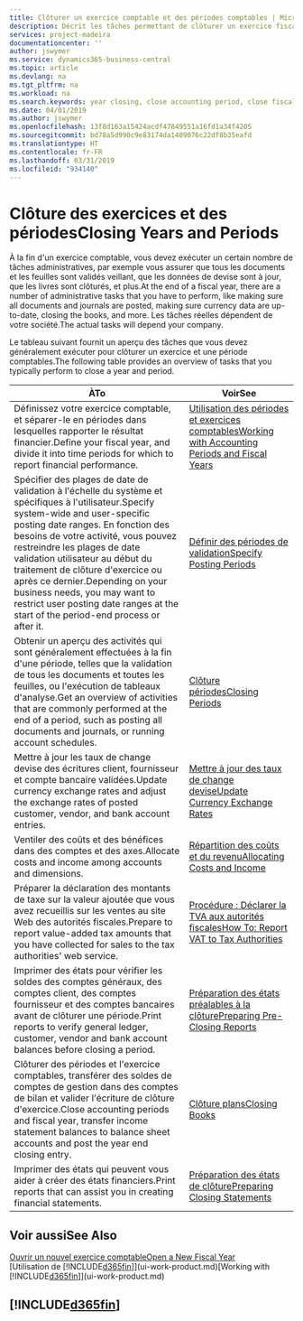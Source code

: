 ```yaml
---
title: Clôturer un exercice comptable et des périodes comptables | Microsoft Docs
description: Décrit les tâches permettant de clôturer un exercice fiscal ou une période comptable, par exemple, en vérifiant que les documents et les feuilles sont validés et en vérifiant les soldes bancaires.
services: project-madeira
documentationcenter: ''
author: jswymer
ms.service: dynamics365-business-central
ms.topic: article
ms.devlang: na
ms.tgt_pltfrm: na
ms.workload: na
ms.search.keywords: year closing, close accounting period, close fiscal year, bank account detailed trial balance
ms.date: 04/01/2019
ms.author: jswymer
ms.openlocfilehash: 13f8d163a15424acdf47849551a16fd1a34f4205
ms.sourcegitcommit: bd78a5d990c9e83174da1409076c22df8b35eafd
ms.translationtype: HT
ms.contentlocale: fr-FR
ms.lasthandoff: 03/31/2019
ms.locfileid: "934140"
---
```

# <a name="closing-years-and-periods"></a><span data-ttu-id="ca753-103">Clôture des exercices et des périodes</span><span class="sxs-lookup"><span data-stu-id="ca753-103">Closing Years and Periods</span></span>
<span data-ttu-id="ca753-104">À la fin d'un exercice comptable, vous devez exécuter un certain nombre de tâches administratives, par exemple vous assurer que tous les documents et les feuilles sont validés veillant, que les données de devise sont à jour, que les livres sont clôturés, et plus.</span><span class="sxs-lookup"><span data-stu-id="ca753-104">At the end of a fiscal year, there are a number of administrative tasks that you have to perform, like making sure all documents and journals are posted, making sure currency data are up-to-date, closing the books, and more.</span></span> <span data-ttu-id="ca753-105">Les tâches réelles dépendent de votre société.</span><span class="sxs-lookup"><span data-stu-id="ca753-105">The actual tasks will depend your company.</span></span>

<span data-ttu-id="ca753-106">Le tableau suivant fournit un aperçu des tâches que vous devez généralement exécuter pour clôturer un exercice et une période comptables.</span><span class="sxs-lookup"><span data-stu-id="ca753-106">The following table provides an overview of tasks that you typically perform to close a year and period.</span></span>

| <span data-ttu-id="ca753-107">À</span><span class="sxs-lookup"><span data-stu-id="ca753-107">To</span></span> | <span data-ttu-id="ca753-108">Voir</span><span class="sxs-lookup"><span data-stu-id="ca753-108">See</span></span> |
| --- | --- |
| <span data-ttu-id="ca753-109">Définissez votre exercice comptable, et séparer-le en périodes dans lesquelles rapporter le résultat financier.</span><span class="sxs-lookup"><span data-stu-id="ca753-109">Define your fiscal year, and divide it into time periods for which to report financial performance.</span></span> | [<span data-ttu-id="ca753-110">Utilisation des périodes et exercices comptables</span><span class="sxs-lookup"><span data-stu-id="ca753-110">Working with Accounting Periods and Fiscal Years</span></span>](finance-accounting-periods-and-fiscal-years.md)|
| <span data-ttu-id="ca753-111">Spécifier des plages de date de validation à l'échelle du système et spécifiques à l'utilisateur.</span><span class="sxs-lookup"><span data-stu-id="ca753-111">Specify system-wide and user-specific posting date ranges.</span></span> <span data-ttu-id="ca753-112">En fonction des besoins de votre activité, vous pouvez restreindre les plages de date validation utilisateur au début du traitement de clôture d'exercice ou après ce dernier.</span><span class="sxs-lookup"><span data-stu-id="ca753-112">Depending on your business needs, you may want to restrict user posting date ranges at the start of the period-end process or after it.</span></span> |[<span data-ttu-id="ca753-113">Définir des périodes de validation</span><span class="sxs-lookup"><span data-stu-id="ca753-113">Specify Posting Periods</span></span>](finance-how-specify-posting-periods.md) |
| <span data-ttu-id="ca753-114">Obtenir un aperçu des activités qui sont généralement effectuées à la fin d'une période, telles que la validation de tous les documents et toutes les feuilles, ou l'exécution de tableaux d'analyse.</span><span class="sxs-lookup"><span data-stu-id="ca753-114">Get an overview of activities that are commonly performed at the end of a period, such as posting all documents and journals, or running account schedules.</span></span> |[<span data-ttu-id="ca753-115">Clôture périodes</span><span class="sxs-lookup"><span data-stu-id="ca753-115">Closing Periods</span></span>](year-how-complete-period-end-processes.md) |
| <span data-ttu-id="ca753-116">Mettre à jour les taux de change devise des écritures client, fournisseur et compte bancaire validées.</span><span class="sxs-lookup"><span data-stu-id="ca753-116">Update currency exchange rates and adjust the exchange rates of posted customer, vendor, and bank account entries.</span></span> |[<span data-ttu-id="ca753-117">Mettre à jour des taux de change devise</span><span class="sxs-lookup"><span data-stu-id="ca753-117">Update Currency Exchange Rates</span></span>](finance-how-update-currencies.md) |
| <span data-ttu-id="ca753-118">Ventiler des coûts et des bénéfices dans des comptes et des axes.</span><span class="sxs-lookup"><span data-stu-id="ca753-118">Allocate costs and income among accounts and dimensions.</span></span> |[<span data-ttu-id="ca753-119">Répartition des coûts et du revenu</span><span class="sxs-lookup"><span data-stu-id="ca753-119">Allocating Costs and Income</span></span>](year-allocate-costs-income.md) |
| <span data-ttu-id="ca753-120">Préparer la déclaration des montants de taxe sur la valeur ajoutée que vous avez recueillis sur les ventes au site Web des autorités fiscales.</span><span class="sxs-lookup"><span data-stu-id="ca753-120">Prepare to report value-added tax amounts that you have collected for sales to the tax authorities' web service.</span></span> |[<span data-ttu-id="ca753-121">Procédure : Déclarer la TVA aux autorités fiscales</span><span class="sxs-lookup"><span data-stu-id="ca753-121">How To: Report VAT to Tax Authorities</span></span>](finance-how-report-vat.md)|
| <span data-ttu-id="ca753-122">Imprimer des états pour vérifier les soldes des comptes généraux, des comptes client, des comptes fournisseur et des comptes bancaires avant de clôturer une période.</span><span class="sxs-lookup"><span data-stu-id="ca753-122">Print reports to verify general ledger, customer, vendor and bank account balances before closing a period.</span></span> |[<span data-ttu-id="ca753-123">Préparation des états préalables à la clôture</span><span class="sxs-lookup"><span data-stu-id="ca753-123">Preparing Pre-Closing Reports</span></span>](year-prepare-preclose-reports.md) |
| <span data-ttu-id="ca753-124">Clôturer des périodes et l'exercice comptables, transférer des soldes de comptes de gestion dans des comptes de bilan et valider l'écriture de clôture d'exercice.</span><span class="sxs-lookup"><span data-stu-id="ca753-124">Close accounting periods and fiscal year, transfer income statement balances to balance sheet accounts and post the year end closing entry.</span></span> |[<span data-ttu-id="ca753-125">Clôture plans</span><span class="sxs-lookup"><span data-stu-id="ca753-125">Closing Books</span></span>](year-close-books.md) |
| <span data-ttu-id="ca753-126">Imprimer des états qui peuvent vous aider à créer des états financiers.</span><span class="sxs-lookup"><span data-stu-id="ca753-126">Print reports that can assist you in creating financial statements.</span></span> |[<span data-ttu-id="ca753-127">Préparation des états de clôture</span><span class="sxs-lookup"><span data-stu-id="ca753-127">Preparing Closing Statements</span></span>](year-prepare-close-statement.md) |

## <a name="see-also"></a><span data-ttu-id="ca753-128">Voir aussi</span><span class="sxs-lookup"><span data-stu-id="ca753-128">See Also</span></span>
[<span data-ttu-id="ca753-129">Ouvrir un nouvel exercice comptable</span><span class="sxs-lookup"><span data-stu-id="ca753-129">Open a New Fiscal Year</span></span>](finance-how-open-new-fiscal-year.md)  
<span data-ttu-id="ca753-130">[Utilisation de [!INCLUDE[d365fin](includes/d365fin_md.md)]](ui-work-product.md)</span><span class="sxs-lookup"><span data-stu-id="ca753-130">[Working with [!INCLUDE[d365fin](includes/d365fin_md.md)]](ui-work-product.md)</span></span>

## [!INCLUDE[d365fin](includes/free_trial_md.md)]  
 
